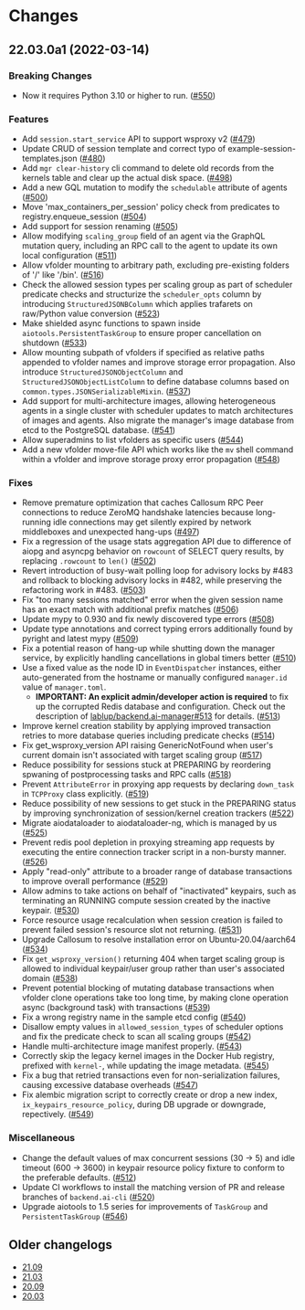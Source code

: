 Changes
=======

<!--
    You should *NOT* be adding new change log entries to this file, this
    file is managed by towncrier. You *may* edit previous change logs to
    fix problems like typo corrections or such.

    To add a new change log entry, please refer
    https://pip.pypa.io/en/latest/development/contributing/#news-entries

    We named the news folder "changes".

    WARNING: Don't drop the last line!
-->

<!-- towncrier release notes start -->

## 22.03.0a1 (2022-03-14)

### Breaking Changes
* Now it requires Python 3.10 or higher to run. ([#550](https://github.com/lablup/backend.ai-manager/issues/550))

### Features
* Add `session.start_service` API to support wsproxy v2 ([#479](https://github.com/lablup/backend.ai-manager/issues/479))
* Update CRUD of session template and correct typo of example-session-templates.json ([#480](https://github.com/lablup/backend.ai-manager/issues/480))
* Add `mgr clear-history` cli command to delete old records from the kernels table and clear up the actual disk space. ([#498](https://github.com/lablup/backend.ai-manager/issues/498))
* Add a new GQL mutation to modify the `schedulable` attribute of agents ([#500](https://github.com/lablup/backend.ai-manager/issues/500))
* Move 'max_containers_per_session' policy check from predicates to registry.enqueue_session ([#504](https://github.com/lablup/backend.ai-manager/issues/504))
* Add support for session renaming ([#505](https://github.com/lablup/backend.ai-manager/issues/505))
* Allow modifying `scaling_group` field of an agent via the GraphQL mutation query, including an RPC call to the agent to update its own local configuration ([#511](https://github.com/lablup/backend.ai-manager/issues/511))
* Allow vfolder mounting to arbitrary path, excluding pre-existing folders of '/' like '/bin'. ([#516](https://github.com/lablup/backend.ai-manager/issues/516))
* Check the allowed session types per scaling group as part of scheduler predicate checks and structurize the `scheduler_opts` column by introducing `StructuredJSONBColumn` which applies trafarets on raw/Python value conversion ([#523](https://github.com/lablup/backend.ai-manager/issues/523))
* Make shielded async functions to spawn inside `aiotools.PersistentTaskGroup` to ensure proper cancellation on shutdown ([#533](https://github.com/lablup/backend.ai-manager/issues/533))
* Allow mounting subpath of vfolders if specified as relative paths appended to vfolder names and improve storage error propagation.  Also introduce `StructuredJSONObjectColumn` and `StructuredJSONObjectListColumn` to define database columns based on `common.types.JSONSerializableMixin`. ([#537](https://github.com/lablup/backend.ai-manager/issues/537))
* Add support for multi-architecture images, allowing heterogeneous agents in a single cluster with scheduler updates to match architectures of images and agents.  Also migrate the manager's image database from etcd to the PostgreSQL database. ([#541](https://github.com/lablup/backend.ai-manager/issues/541))
* Allow superadmins to list vfolders as specific users ([#544](https://github.com/lablup/backend.ai-manager/issues/544))
* Add a new vfolder move-file API which works like the `mv` shell command within a vfolder and improve storage proxy error propagation ([#548](https://github.com/lablup/backend.ai-manager/issues/548))

### Fixes
* Remove premature optimization that caches Callosum RPC Peer connections to reduce ZeroMQ handshake latencies because long-running idle connections may get silently expired by network middleboxes and unexpected hang-ups ([#497](https://github.com/lablup/backend.ai-manager/issues/497))
* Fix a regression of the usage stats aggregation API due to difference of aiopg and asyncpg behavior on `rowcount` of SELECT query results, by replacing `.rowcount` to `len()` ([#502](https://github.com/lablup/backend.ai-manager/issues/502))
* Revert introduction of busy-wait polling loop for advisory locks by #483 and rollback to blocking advisory locks in #482, while preserving the refactoring work in #483. ([#503](https://github.com/lablup/backend.ai-manager/issues/503))
* Fix "too many sessions matched" error when the given session name has an exact match with additional prefix matches ([#506](https://github.com/lablup/backend.ai-manager/issues/506))
* Update mypy to 0.930 and fix newly discovered type errors ([#508](https://github.com/lablup/backend.ai-manager/issues/508))
* Update type annotations and correct typing errors additionally found by pyright and latest mypy ([#509](https://github.com/lablup/backend.ai-manager/issues/509))
* Fix a potential reason of hang-up while shutting down the manager service, by explicitly handling cancellations in global timers better ([#510](https://github.com/lablup/backend.ai-manager/issues/510))
* Use a fixed value as the node ID in `EventDispatcher` instances, either auto-generated from the hostname or manually configured `manager.id` value of `manager.toml`.
  - **IMPORTANT: An explicit admin/developer action is required** to fix up the corrupted Redis database and configuration. Check out the description of [lablup/backend.ai-manager#513](https://github.com/lablup/backend.ai-manager/pull/513) for details. ([#513](https://github.com/lablup/backend.ai-manager/issues/513))
* Improve kernel creation stability by applying improved transaction retries to more database queries including predicate checks ([#514](https://github.com/lablup/backend.ai-manager/issues/514))
* Fix get_wsproxy_version API raising GenericNotFound when user's current domain isn't associated with target scaling group ([#517](https://github.com/lablup/backend.ai-manager/issues/517))
* Reduce possibility for sessions stuck at PREPARING by reordering spwaning of postprocessing tasks and RPC calls ([#518](https://github.com/lablup/backend.ai-manager/issues/518))
* Prevent `AttributeError` in proxying app requests by declaring `down_task` in `TCPProxy` class explicitly. ([#519](https://github.com/lablup/backend.ai-manager/issues/519))
* Reduce possibility of new sessions to get stuck in the PREPARING status by improving synchronization of session/kernel creation trackers ([#522](https://github.com/lablup/backend.ai-manager/issues/522))
* Migrate aiodataloader to aiodataloader-ng, which is managed by us ([#525](https://github.com/lablup/backend.ai-manager/issues/525))
* Prevent redis pool depletion in proxying streaming app requests by executing the entire connection tracker script in a non-bursty manner. ([#526](https://github.com/lablup/backend.ai-manager/issues/526))
* Apply "read-only" attribute to a broader range of database transactions to improve overall performance ([#529](https://github.com/lablup/backend.ai-manager/issues/529))
* Allow admins to take actions on behalf of "inactivated" keypairs, such as terminating an RUNNING compute session created by the inactive keypair. ([#530](https://github.com/lablup/backend.ai-manager/issues/530))
* Force resource usage recalculation when session creation is failed to prevent failed session's resource slot not returning. ([#531](https://github.com/lablup/backend.ai-manager/issues/531))
* Upgrade Callosum to resolve installation error on Ubuntu-20.04/aarch64 ([#534](https://github.com/lablup/backend.ai-manager/issues/534))
* Fix `get_wsproxy_version()` returning 404 when target scaling group is allowed to individual keypair/user group rather than user's associated domain ([#538](https://github.com/lablup/backend.ai-manager/issues/538))
* Prevent potential blocking of mutating database transactions when vfolder clone operations take too long time, by making clone operation async (background task) with transactions ([#539](https://github.com/lablup/backend.ai-manager/issues/539))
* Fix a wrong registry name in the sample etcd config ([#540](https://github.com/lablup/backend.ai-manager/issues/540))
* Disallow empty values in `allowed_session_types` of scheduler options and fix the predicate check to scan all scaling groups ([#542](https://github.com/lablup/backend.ai-manager/issues/542))
* Handle multi-architecture image manifest properly. ([#543](https://github.com/lablup/backend.ai-manager/issues/543))
* Correctly skip the legacy kernel images in the Docker Hub registry, prefixed with `kernel-`, while updating the image metadata. ([#545](https://github.com/lablup/backend.ai-manager/issues/545))
* Fix a bug that retried transactions even for non-serialization failures, causing excessive database overheads ([#547](https://github.com/lablup/backend.ai-manager/issues/547))
* Fix alembic migration script to correctly create or drop a new index, `ix_keypairs_resource_policy`, during DB upgrade or downgrade, repectively. ([#549](https://github.com/lablup/backend.ai-manager/issues/549))

### Miscellaneous
* Change the default values of max concurrent sessions (30 -> 5) and idle timeout (600 -> 3600) in keypair resource policy fixture to conform to the preferable defaults. ([#512](https://github.com/lablup/backend.ai-manager/issues/512))
* Update CI workflows to install the matching version of PR and release branches of `backend.ai-cli` ([#520](https://github.com/lablup/backend.ai-manager/issues/520))
* Upgrade aiotools to 1.5 series for improvements of `TaskGroup` and `PersistentTaskGroup` ([#546](https://github.com/lablup/backend.ai-manager/issues/546))


## Older changelogs

* [21.09](https://github.com/lablup/backend.ai-manager/blob/21.09/CHANGELOG.md)
* [21.03](https://github.com/lablup/backend.ai-manager/blob/21.03/CHANGELOG.md)
* [20.09](https://github.com/lablup/backend.ai-manager/blob/20.09/CHANGELOG.md)
* [20.03](https://github.com/lablup/backend.ai-manager/blob/20.03/CHANGELOG.md)
